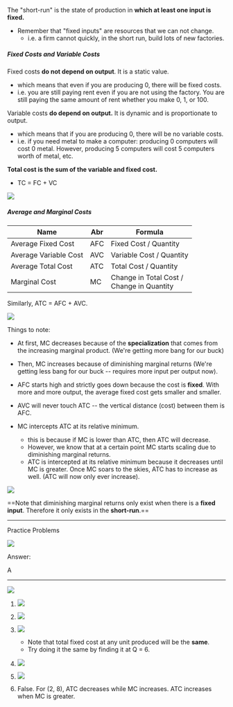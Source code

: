 
The "short-run" is the state of production in **which at least one input is fixed.**
* Remember that "fixed inputs" are resources that we can not change.
	* i.e. a firm cannot quickly, in the short run, build lots of new factories.

##### Fixed Costs and Variable Costs

Fixed costs **do not depend on output**. It is a static value.
* which means that even if you are producing 0, there will be fixed costs.
* i.e. you are still paying rent even if you are not using the factory. You are still paying the same amount of rent whether you make 0, 1, or 100.

Variable costs **do depend on output.** It is dynamic and is proportionate to output.
* which means that if you are producing 0, there will be no variable costs.
* i.e. if you need metal to make a computer: producing 0 computers will cost 0 metal. However, producing 5 computers will cost 5 computers worth of metal, etc.



**Total cost is the sum of the variable and fixed cost.**
* TC = FC + VC

**![](https://lh7-rt.googleusercontent.com/docsz/AD_4nXciTuLJ2So68_Rj2S_xjAX22KWLPB9Ho5nJfm6EyqT0bhRJJPgfGNuto624c1UQXP13qc8khPdYXkpSQeOwsW4qeMxptGtDGRA4hO290h2ZjhdcPxwldzkiu0dqZxqdayqAg1p8iw?key=mVF1W1TrBFF1vodp-5EllQ)**

##### Average and Marginal Costs


| Name                  | Abr | Formula                                       |
| --------------------- | --- | --------------------------------------------- |
| Average Fixed Cost    | AFC | Fixed Cost / Quantity                         |
| Average Variable Cost | AVC | Variable Cost / Quantity                      |
| Average Total Cost    | ATC | Total Cost / Quantity                         |
| Marginal Cost         | MC  | Change in Total Cost / <br>Change in Quantity |

Similarly, ATC = AFC + AVC.

**![](https://lh7-rt.googleusercontent.com/docsz/AD_4nXdAT9XG2g9tLwVXMmvqTQYk8-pe7IbtzZC11TaKPt01q3IUyQvIIjYUq5Ir_VSXTc9YX9y98M9ih0gnL2bHc6Kt1vegzgxE9BWq2McEt29nx6UaCX01ezZL7QCylU-uOcBVx_ujCw?key=mVF1W1TrBFF1vodp-5EllQ)**

Things to note:
* At first, MC decreases because of the **specialization** that comes from the increasing marginal product. (We're getting more bang for our buck)

* Then, MC increases because of diminishing marginal returns  (We're getting less bang for our buck -- requires more input per output now).

* AFC starts high and strictly goes down because the cost is **fixed**. With more and more output, the average fixed cost gets smaller and smaller.

* AVC will never touch ATC -- the vertical distance (cost) between them is AFC.

* MC intercepts ATC at its relative minimum.
	* this is because if MC is lower than ATC, then ATC will decrease. 
	* However, we know that at a certain point MC starts scaling due to diminishing marginal returns.
	* ATC is intercepted at its relative minimum because it decreases until MC is greater. Once MC soars to the skies, ATC has to increase as well. (ATC will now only ever increase).

**![](https://lh7-rt.googleusercontent.com/docsz/AD_4nXcenR4TPBp06Q1s-NMdLPTtdgnK25Nb-SpFr-WZ43yX5arz6iuNvpQZwqSU4rhT4U_84QS5dnlPKZFdcPzlzqxwztQ_NjEaJhTUDNW6oqHyRm8uR0vLfYrMU0jlDPkqklikDMbOXw?key=mVF1W1TrBFF1vodp-5EllQ)**

==Note that diminishing marginal returns only exist when there is a **fixed input**. Therefore it only exists in the **short-run**.==


---
Practice Problems

**![](https://lh7-rt.googleusercontent.com/docsz/AD_4nXcRrAz-sONqWlRQpkVKPSCg0qp9D3pqjyqBVx-rm3F4nXXa8CT-60f4mn8gEO-x2ZWV95GG9lflG9ZqeYtxvNZYhe7oL1hZ7Y7eTH2i_r4UIxxx6q_OMmxngTT3iPEMZ6rcbUO-?key=mVF1W1TrBFF1vodp-5EllQ)**

Answer: 

A

---

**![](https://lh7-rt.googleusercontent.com/docsz/AD_4nXfZ1TlBunkCyIXos006uarF9c-XpLUSNKtM8-2qDs5Vp5v_msd_3KkaJB-aJMQzWpTuxxiHKH4KR9MDb5URZSbN0gdd-guNsGoj4cwLrH2YhIAbvlDltYMicvx4Y_pMYSI133Eqkw?key=mVF1W1TrBFF1vodp-5EllQ)**


1. **![](https://lh7-rt.googleusercontent.com/docsz/AD_4nXfxn9BIFRYpJgCVV6XG0mBPbNo-x_NtjL6Rt20ElZKqsA4-EexefamuQ9qMh9BSVq_oN1N4b0cgnfdla9E9GtSn2njmzkPDHQOnoc4duHVzlWfY4zlXLQdsssh8jWkfebNt6vf4GQ?key=mVF1W1TrBFF1vodp-5EllQ)**
2. **![](https://lh7-rt.googleusercontent.com/docsz/AD_4nXc599Qw4he6nDtz-vw3EEO7_jF_fcV-bVxcJUvaS3UqjQyG0qy7r1X0VscwYvYAsEY1RH2cWvzWWI2sPLrk1_Wfsi7Sp7hZwwlWQBJnIbHR4eWYCRXHJ_NloQkQFZo63xK8qfXaYw?key=mVF1W1TrBFF1vodp-5EllQ)**
3. **![](https://lh7-rt.googleusercontent.com/docsz/AD_4nXe38ECVEWewmS7AymvydoQN6UlAbnLtNG6QSV0Rc8saTbbYCMfu44hPany_r3rWiiCfngCitcNRrk8nGizviJGmFSkKsr1cFfYQM-DJGKLn_fiU5z9_mBtSMLCebNeIFVwODvHseA?key=mVF1W1TrBFF1vodp-5EllQ)**
	* Note that total fixed cost at any unit produced will be the **same**.
	* Try doing it the same by finding it at Q = 6.

4. **![](https://lh7-rt.googleusercontent.com/docsz/AD_4nXcICZByHgCp7uFOru55LxQdJmM6r2otjCB2sMiAFBijLWUG6Nzk8QCkTo4JzEaDgNMD2A8oxjuVNk4_gnVOyb9nRUsK1V2_v1UZMwKHK4__ydS_kgqKaQHH9zp3-QO5zm8PDENa6Q?key=mVF1W1TrBFF1vodp-5EllQ)**
5. **![](https://lh7-rt.googleusercontent.com/docsz/AD_4nXfkQV32rbXqSY4CHWEYYDc-TQbDIQCBFt1TtoJGUNISzb5dMcMUkEtLTfta5Ym8Qd-P-E07c58teV8aJX6TvTSf40LssyUf9yPx-69Y9Fm0FwLx9Mi27v3ZLrFbDs0BabKr_Rha9g?key=mVF1W1TrBFF1vodp-5EllQ)**
6. False. For (2, 8), ATC decreases while MC increases. ATC increases when MC is greater.
